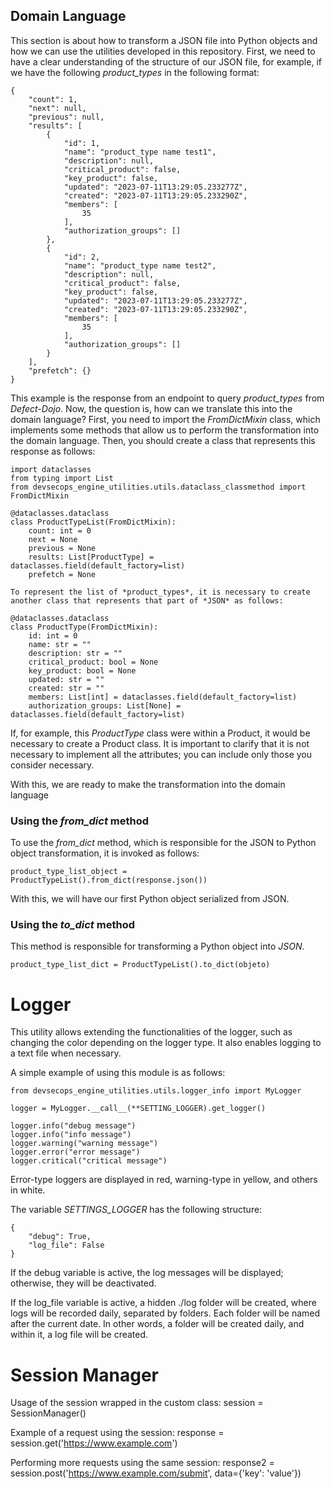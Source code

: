 ## Domain Language

This section is about how to transform a JSON file into Python objects and how we can use the utilities developed in this repository. First, we need to have a clear understanding of the structure of our JSON file, for example, if we have the following *product_types* in the following format:

    {
        "count": 1,
        "next": null,
        "previous": null,
        "results": [
            {
                "id": 1,
                "name": "product_type name test1",
                "description": null,
                "critical_product": false,
                "key_product": false,
                "updated": "2023-07-11T13:29:05.233277Z",
                "created": "2023-07-11T13:29:05.233290Z",
                "members": [
                    35
                ],
                "authorization_groups": []
            },
            {
                "id": 2,
                "name": "product_type name test2",
                "description": null,
                "critical_product": false,
                "key_product": false,
                "updated": "2023-07-11T13:29:05.233277Z",
                "created": "2023-07-11T13:29:05.233290Z",
                "members": [
                    35
                ],
                "authorization_groups": []
            }
        ],
        "prefetch": {}
    }

This example is the response from an endpoint to query *product_types* from *Defect-Dojo*. Now, the question is, how can we translate this into the domain language? First, you need to import the *FromDictMixin* class, which implements some methods that allow us to perform the transformation into the domain language. Then, you should create a class that represents this response as follows:

    import dataclasses
    from typing import List
    from devsecops_engine_utilities.utils.dataclass_classmethod import FromDictMixin

    @dataclasses.dataclass
    class ProductTypeList(FromDictMixin):
        count: int = 0
        next = None
        previous = None
        results: List[ProductType] = dataclasses.field(default_factory=list)
        prefetch = None

    To represent the list of *product_types*, it is necessary to create another class that represents that part of *JSON* as follows:

    @dataclasses.dataclass
    class ProductType(FromDictMixin):
        id: int = 0
        name: str = ""
        description: str = ""
        critical_product: bool = None
        key_product: bool = None
        updated: str = ""
        created: str = ""
        members: List[int] = dataclasses.field(default_factory=list)
        authorization_groups: List[None] = dataclasses.field(default_factory=list)

If, for example, this *ProductType* class were within a Product, it would be necessary to create a Product class. It is important to clarify that it is not necessary to implement all the attributes; you can include only those you consider necessary.

With this, we are ready to make the transformation into the domain language

### Using the *from_dict* method

To use the *from_dict* method, which is responsible for the JSON to Python object transformation, it is invoked as follows:

    product_type_list_object = ProductTypeList().from_dict(response.json())

With this, we will have our first Python object serialized from JSON.

### Using the *to_dict* method

This method is responsible for transforming a Python object into *JSON*.

    product_type_list_dict = ProductTypeList().to_dict(objeto)


# Logger

This utility allows extending the functionalities of the logger, such as changing the color depending on the logger type. It also enables logging to a text file when necessary.

A simple example of using this module is as follows:


    from devsecops_engine_utilities.utils.logger_info import MyLogger

    logger = MyLogger.__call__(**SETTING_LOGGER).get_logger()

    logger.info("debug message")
    logger.info("info message")
    logger.warning("warning message")
    logger.error("error message")
    logger.critical("critical message")

Error-type loggers are displayed in red, warning-type in yellow, and others in white.

The variable *SETTINGS_LOGGER* has the following structure:


    {
        "debug": True,
        "log_file": False
    }

If the debug variable is active, the log messages will be displayed; otherwise, they will be deactivated.

If the log_file variable is active, a hidden ./log folder will be created, where logs will be recorded daily, separated by folders. Each folder will be named after the current date. In other words, a folder will be created daily, and within it, a log file will be created.

# Session Manager

Usage of the session wrapped in the custom class:
    session = SessionManager()

Example of a request using the session:
    response = session.get('https://www.example.com')

Performing more requests using the same session:
    response2 = session.post('https://www.example.com/submit', data={'key': 'value'})
